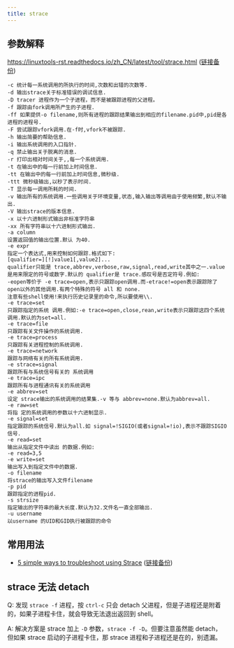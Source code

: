 ```yaml
---
title: strace
---
```



## 参数解释

https://linuxtools-rst.readthedocs.io/zh_CN/latest/tool/strace.html
([链接备份](https://web.archive.org/web/20221202220111/https://linuxtools-rst.readthedocs.io/zh_CN/latest/tool/strace.html))

```
-c 统计每一系统调用的所执行的时间,次数和出错的次数等.
-d 输出strace关于标准错误的调试信息.
-D tracer 进程作为一个子进程，而不是被跟踪进程的父进程。
-f 跟踪由fork调用所产生的子进程.
-ff 如果提供-o filename,则所有进程的跟踪结果输出到相应的filename.pid中,pid是各进程的进程号.
-F 尝试跟踪vfork调用.在-f时,vfork不被跟踪.
-h 输出简要的帮助信息.
-i 输出系统调用的入口指针.
-q 禁止输出关于脱离的消息.
-r 打印出相对时间关于,,每一个系统调用.
-t 在输出中的每一行前加上时间信息.
-tt 在输出中的每一行前加上时间信息,微秒级.
-ttt 微秒级输出,以秒了表示时间.
-T 显示每一调用所耗的时间.
-v 输出所有的系统调用.一些调用关于环境变量,状态,输入输出等调用由于使用频繁,默认不输出.
-V 输出strace的版本信息.
-x 以十六进制形式输出非标准字符串
-xx 所有字符串以十六进制形式输出.
-a column
设置返回值的输出位置.默认 为40.
-e expr
指定一个表达式,用来控制如何跟踪.格式如下:
[qualifier=][!]value1[,value2]...
qualifier只能是 trace,abbrev,verbose,raw,signal,read,write其中之一.value是用来限定的符号或数字.默认的 qualifier是 trace.感叹号是否定符号.例如:
-eopen等价于 -e trace=open,表示只跟踪open调用.而-etrace!=open表示跟踪除了open以外的其他调用.有两个特殊的符号 all 和 none.
注意有些shell使用!来执行历史记录里的命令,所以要使用\\.
-e trace=set
只跟踪指定的系统 调用.例如:-e trace=open,close,rean,write表示只跟踪这四个系统调用.默认的为set=all.
-e trace=file
只跟踪有关文件操作的系统调用.
-e trace=process
只跟踪有关进程控制的系统调用.
-e trace=network
跟踪与网络有关的所有系统调用.
-e strace=signal
跟踪所有与系统信号有关的 系统调用
-e trace=ipc
跟踪所有与进程通讯有关的系统调用
-e abbrev=set
设定 strace输出的系统调用的结果集.-v 等与 abbrev=none.默认为abbrev=all.
-e raw=set
将指 定的系统调用的参数以十六进制显示.
-e signal=set
指定跟踪的系统信号.默认为all.如 signal=!SIGIO(或者signal=!io),表示不跟踪SIGIO信号.
-e read=set
输出从指定文件中读出 的数据.例如:
-e read=3,5
-e write=set
输出写入到指定文件中的数据.
-o filename
将strace的输出写入文件filename
-p pid
跟踪指定的进程pid.
-s strsize
指定输出的字符串的最大长度.默认为32.文件名一直全部输出.
-u username
以username 的UID和GID执行被跟踪的命令
```

## 常用用法

- [5 simple ways to troubleshoot using Strace](http://hokstad.com/5-simple-ways-to-troubleshoot-using-strace) ([链接备份](https://web.archive.org/web/20230115014718/http://hokstad.com/5-simple-ways-to-troubleshoot-using-strace))

## strace 无法 detach

Q: 发现 `strace -f` 进程，按 `ctrl-c` 只会 detach 父进程，但是子进程还是附着的，如果子进程卡住，就会导致无法退出返回到 shell。

A: 解决方案是 strace 加上 `-D` 参数，`strace -f -D`。但要注意虽然能 detach，但如果 strace 启动的子进程卡住，那 strace 进程和子进程还是在的，别遗漏。
